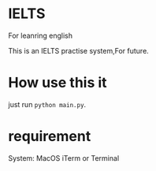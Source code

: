 # IELTS
For leanring english 


This is an IELTS practise system,For future.

# How use this it 
just run ``python main.py``.

# requirement
System: MacOS iTerm or Terminal
 

